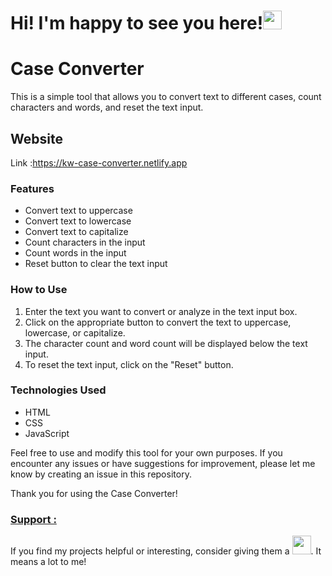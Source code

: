 # Hi! I'm happy to see you here!<img src="https://raw.githubusercontent.com/MartinHeinz/MartinHeinz/master/wave.gif" width="30px"> 
 
# Case Converter
This is a simple tool that allows you to convert text to different cases, count characters and words, and reset the text input.


## Website

Link :https://kw-case-converter.netlify.app

### Features
- Convert text to uppercase
- Convert text to lowercase
- Convert text to capitalize
- Count characters in the input
- Count words in the input
- Reset button to clear the text input

### How to Use
1. Enter the text you want to convert or analyze in the text input box.
2. Click on the appropriate button to convert the text to uppercase, lowercase, or capitalize.
3. The character count and word count will be displayed below the text input.
4. To reset the text input, click on the "Reset" button.

### Technologies Used
- HTML
- CSS
- JavaScript

Feel free to use and modify this tool for your own purposes. If you encounter any issues or have suggestions for improvement, please let me know by creating an issue in this repository.

Thank you for using the Case Converter!

### <u> Support :</u>

If you find my projects helpful or interesting, consider giving them a <img src="https://images-wixmp-ed30a86b8c4ca887773594c2.wixmp.com/f/5263c3c4-c0f7-4fea-9901-ea084be83615/d9izh8z-bc267973-93af-48ee-a6a6-4ee6c9225bd1.gif?token=eyJ0eXAiOiJKV1QiLCJhbGciOiJIUzI1NiJ9.eyJzdWIiOiJ1cm46YXBwOjdlMGQxODg5ODIyNjQzNzNhNWYwZDQxNWVhMGQyNmUwIiwiaXNzIjoidXJuOmFwcDo3ZTBkMTg4OTgyMjY0MzczYTVmMGQ0MTVlYTBkMjZlMCIsIm9iaiI6W1t7InBhdGgiOiJcL2ZcLzUyNjNjM2M0LWMwZjctNGZlYS05OTAxLWVhMDg0YmU4MzYxNVwvZDlpemg4ei1iYzI2Nzk3My05M2FmLTQ4ZWUtYTZhNi00ZWU2YzkyMjViZDEuZ2lmIn1dXSwiYXVkIjpbInVybjpzZXJ2aWNlOmZpbGUuZG93bmxvYWQiXX0.EXdtHcY0K3_YAE6xErW8kOB7M5LqSo9eBgkjhdOgd9s" width="30px">. It means a lot to me!